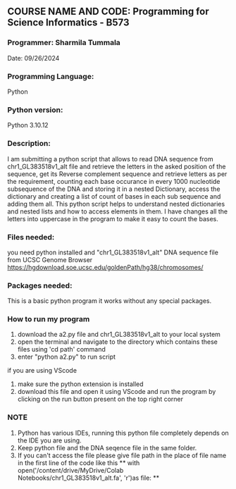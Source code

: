 ## **COURSE NAME AND CODE:** Programming for Science Informatics - B573

### **Programmer:** Sharmila Tummala

Date: 09/26/2024

### **Programming Language:** 
Python

### **Python version:** 
Python 3.10.12

### **Description:** 
I am submitting a python script that allows to read DNA sequence from chr1_GL383518v1_alt file and retrieve the letters in the asked position of the sequence, get its Reverse complement sequence and retrieve letters as per the requirement, counting each base occurance in every 1000 nucleotide subsequence of the DNA and storing it in a nested Dictionary, access the dictionary and creating a list of count of bases in each sub sequence and adding them all. This python script helps to understand nested dictionaries and nested lists and how to access elements in them. I have changes all the letters into uppercase in the program to make it easy to count the bases.


### Files needed:
you need python installed and "chr1_GL383518v1_alt" DNA sequence file from UCSC Genome Browser https://hgdownload.soe.ucsc.edu/goldenPath/hg38/chromosomes/


### Packages needed: 
This is a basic python program it works without any special packages.

### How to run my program
1. download the a2.py file and chr1_GL383518v1_alt to your local system
2. open the terminal and navigate to the directory which contains these files using \'cd path\' command
3. enter \"python a2.py\" to run script

if you are using VScode
1. make sure the python extension is installed
2. download this file and open it using VScode and run the program by clicking on the run button present on the top right corner

### NOTE
1. Python has various IDEs, running this python file completely depends on the IDE you are using.
2. Keep python file and the DNA seqence file in the same folder.
3. If you can't access the file please give file path in the place of file name in the first line of the code like this
** with open('/content/drive/MyDrive/Colab Notebooks/chr1_GL383518v1_alt.fa', 'r')as file: **




